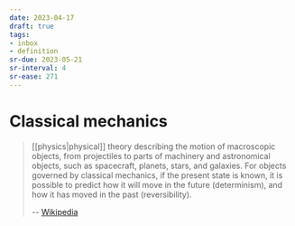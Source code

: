 ```yaml
---
date: 2023-04-17
draft: true
tags:
- inbox
- definition
sr-due: 2023-05-21
sr-interval: 4
sr-ease: 271
---
```


# Classical mechanics

> [[physics|physical]] theory describing the motion of macroscopic objects, from
> projectiles to parts of machinery and astronomical objects, such as
> spacecraft, planets, stars, and galaxies. For objects governed by classical
> mechanics, if the present state is known, it is possible to predict how it
> will move in the future (determinism), and how it has moved in the past
> (reversibility).
>
> -- [Wikipedia](https://en.wikipedia.org/wiki/Classical_mechanics)
